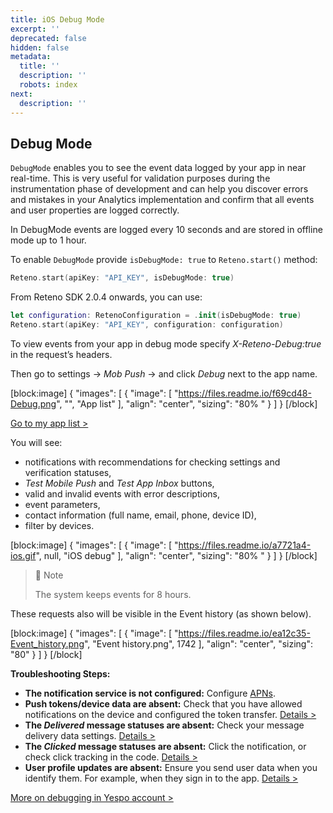 ```yaml
---
title: iOS Debug Mode
excerpt: ''
deprecated: false
hidden: false
metadata:
  title: ''
  description: ''
  robots: index
next:
  description: ''
---
```

## Debug Mode

`DebugMode` enables you to see the event data logged by your app in near real-time. This is very useful for validation purposes during the instrumentation phase of development and can help you discover errors and mistakes in your Analytics implementation and confirm that all events and user properties are logged correctly.

In DebugMode events are logged every 10 seconds and are stored in offline mode up to 1 hour.

To enable `DebugMode` provide `isDebugMode: true` to `Reteno.start()` method:

```swift
Reteno.start(apiKey: "API_KEY", isDebugMode: true)
```

From Reteno SDK 2.0.4 onwards, you can use: 

```swift
let configuration: RetenoConfiguration = .init(isDebugMode: true)
Reteno.start(apiKey: "API_KEY", configuration: configuration)
```

To view events from your app in debug mode specify _X-Reteno-Debug:true_ in the request’s headers. 

Then go to settings -> _Mob Push_ -> and click _Debug_ next to the app name.

[block:image]
{
  "images": [
    {
      "image": [
        "https://files.readme.io/f69cd48-Debug.png",
        "",
        "App list"
      ],
      "align": "center",
      "sizing": "80% "
    }
  ]
}
[/block]


[Go to my app list >](https://my.yespo.io/settings-ui/#/mobile-push/apps-list)

You will see:

- notifications with recommendations for checking settings and verification statuses,
- _Test Mobile Push_ and _Test App Inbox_ buttons,
- valid and invalid events with error descriptions,
- event parameters,
- contact information (full name, email, phone, device ID),
- filter by devices.

[block:image]
{
  "images": [
    {
      "image": [
        "https://files.readme.io/a7721a4-ios.gif",
        null,
        "iOS debug"
      ],
      "align": "center",
      "sizing": "80% "
    }
  ]
}
[/block]


> 📘 Note
> 
> The system keeps events for 8 hours.

These requests also will be visible in the Event history (as shown below).

[block:image]
{
  "images": [
    {
      "image": [
        "https://files.readme.io/ea12c35-Event_history.png",
        "Event history.png",
        1742
      ],
      "align": "center",
      "sizing": "80"
    }
  ]
}
[/block]


**Troubleshooting Steps:**

- **The notification service is not configured:** Configure [APNs](https://docs.yespo.io/docs/connect-your-mobile-app#apn).
- **Push tokens/device data are absent:** Check that you have allowed notifications on the device and configured the token transfer. [Details >](https://docs.yespo.io/reference/using-updateuserattributes-method)
- **The _Delivered_ message statuses are absent:** Check your message delivery data settings. [Details >](https://docs.yespo.io/docs/setting-up-delivery-and-clicks-analytics)
- **The _Clicked_ message statuses are absent:** Click the notification, or check click tracking in the code. [Details >](https://docs.yespo.io/docs/setting-up-delivery-and-clicks-analytics)
- **User profile updates are absent:** Ensure you send user data when you identify them. For example, when they sign in to the app. [Details >](https://docs.yespo.io/reference/using-updateuserattributes-method)

[More on debugging in Yespo account >](https://yespo.io/support/sending-test-messages-from-the-event-debug-view)
